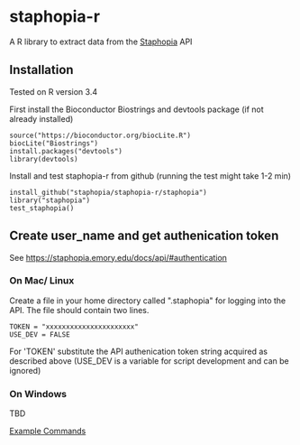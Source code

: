 # staphopia-r
A R library to extract data from the [Staphopia](https://staphopia.emory.edu) API

## Installation

Tested on R version 3.4

First install the Bioconductor Biostrings and devtools package (if not already installed)

  ```
  source("https://bioconductor.org/biocLite.R")
  biocLite("Biostrings")
  install.packages("devtools")
  library(devtools)
  ```
  
Install and test staphopia-r from github (running the test might take 1-2 min)
 
  ```
  install_github("staphopia/staphopia-r/staphopia")
  library("staphopia")
  test_staphopia()
  ```
  
 ## Create user_name and get authenication token
  
 See https://staphopia.emory.edu/docs/api/#authentication

### On Mac/ Linux

Create a file in your home directory called ".staphopia" for logging into the API.  The file should contain two lines.

```
TOKEN = "xxxxxxxxxxxxxxxxxxxxxx"
USE_DEV = FALSE
```

For 'TOKEN' substitute the API authenication token string acquired as described above (USE_DEV is a variable for script development and can be ignored)

### On Windows

TBD

[Example Commands](./staphopiaR_tutorial.Rmd)
